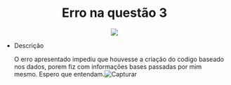  <h1 align="center">Erro na questão 3 </h1>
<p align="center">
<img src="http://img.shields.io/static/v1?label=STATUS&message=erro&color=red&style=for-the-badge"/>
</p>

- Descrição

  O erro apresentado impediu que houvesse a criação do codigo baseado nos dados, porem fiz com informações bases passadas por mim mesmo.
  Espero que entendam.![Capturar](https://user-images.githubusercontent.com/98960560/221362148-ce4a1178-8316-4172-aa4e-a7ceb6e535ad.PNG)
